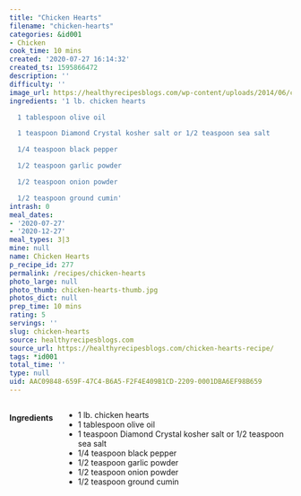 ```yaml
---
title: "Chicken Hearts"
filename: "chicken-hearts"
categories: &id001
- Chicken
cook_time: 10 mins
created: '2020-07-27 16:14:32'
created_ts: 1595866472
description: ''
difficulty: ''
image_url: https://healthyrecipesblogs.com/wp-content/uploads/2014/06/chicken-hearts-recipe-1-300x201.jpg
ingredients: '1 lb. chicken hearts

  1 tablespoon olive oil

  1 teaspoon Diamond Crystal kosher salt or 1/2 teaspoon sea salt

  1/4 teaspoon black pepper

  1/2 teaspoon garlic powder

  1/2 teaspoon onion powder

  1/2 teaspoon ground cumin'
intrash: 0
meal_dates:
- '2020-07-27'
- '2020-12-27'
meal_types: 3|3
mine: null
name: Chicken Hearts
p_recipe_id: 277
permalink: /recipes/chicken-hearts
photo_large: null
photo_thumb: chicken-hearts-thumb.jpg
photos_dict: null
prep_time: 10 mins
rating: 5
servings: ''
slug: chicken-hearts
source: healthyrecipesblogs.com
source_url: https://healthyrecipesblogs.com/chicken-hearts-recipe/
tags: *id001
total_time: ''
type: null
uid: AAC09848-659F-47C4-B6A5-F2F4E409B1CD-2209-0001DBA6EF98B659
---
```

<div class="large-8 medium-7 columns" id="writeup">	</div><!-- #writeup -->
</div><!-- #row-one -->
<div class="row" id="row-two">	<div class="medium-4 small-5 columns" id="ingredients"><h4>Ingredients</h4><div class="box box-ingredients content"><ul>
<li>1 lb. chicken hearts</li>
<li>1 tablespoon olive oil</li>
<li>1 teaspoon Diamond Crystal kosher salt or 1/2 teaspoon sea salt</li>
<li>1/4 teaspoon black pepper</li>
<li>1/2 teaspoon garlic powder</li>
<li>1/2 teaspoon onion powder</li>
<li>1/2 teaspoon ground cumin</li>
</ul>
</div>	</div>	<div class="medium-6 small-7 columns" id="directions">	</div>